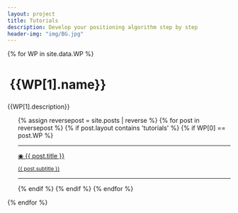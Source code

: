 ```yaml
---
layout: project
title: Tutorials
description: Develop your positioning algorithm step by step
header-img: "img/BG.jpg"
---
```


{% for WP in site.data.WP %}
<h1 style="padding:5px;"> {{WP[1].name}} </h1>
<p> {{WP[1].description}}</p>
<div id="wrapper"> 
<div id="content"> 

<ul>
{% assign reversepost = site.posts | reverse %}
{% for post in reversepost %}
{% if post.layout contains 'tutorials' %}
{% if WP[0] == post.WP %}

<hr>
<li style="list-style-type:none">
<div class="post-preview">
<a href="{{ post.url | prepend: site.baseurl }}" style="display: block">
<p class="post-title"> &#9673; {{ post.title }} 
    <small><p class="post-subtitle">{{ post.subtitle }}</p></small>
</p>
</a>
</div>
</li>
<hr>
{% endif %}
{% endif %}
{% endfor %}
</ul> 
</div>
</div>

{% endfor %}

